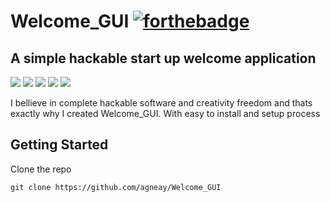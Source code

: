 # Welcome_GUI [![forthebadge](https://forthebadge.com/images/badges/built-with-love.svg)](https://forthebadge.com)
## A simple hackable start up welcome application


![](https://img.shields.io/badge/maintained-yes-green?style=for-the-badge)
![](https://img.shields.io/github/forks/agneay/Welcome_GUI?style=for-the-badge)
![](https://img.shields.io/github/issues/agneay/Welcome_GUI?style=for-the-badge)
![](https://img.shields.io/github/stars/agneay/Welcome_GUI?style=for-the-badge)
![](https://img.shields.io/github/license/agneay/Welcome_GUI?style=for-the-badge)

I bellieve in complete hackable software and creativity freedom and thats exactly why I created Welcome_GUI. With easy to install and setup process

## Getting Started
Clone the repo
```
git clone https://github.com/agneay/Welcome_GUI
```
